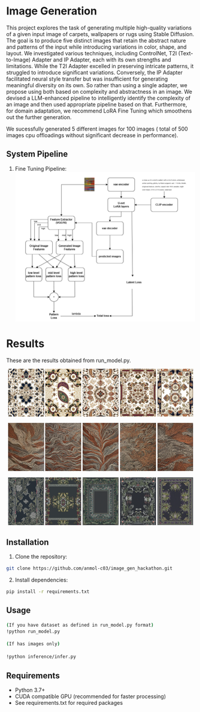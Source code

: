 # Image Generation 
This project explores the task of generating multiple high-quality variations of a given input image of carpets, wallpapers or rugs using Stable Diffusion. The goal is to produce five distinct images that retain the abstract nature and patterns of the input while introducing variations in color, shape, and layout. We investigated various techniques, including ControlNet, T2I (Text-to-Image) Adapter and IP Adapter, each with its own strengths and limitations. While the T2I Adapter excelled in preserving intricate patterns, it struggled to introduce significant variations. Conversely, the IP Adapter facilitated neural style transfer but was insufficient for generating meaningful diversity on its own. So rather than using a single adapter, we propose using both based on complexity and abstractness in an image. We devised a LLM-enhanced pipeline to intelligently identify the complexity of an image and then used appropriate pipeline based on that. Furthermore, for domain adaptation, we recommend LoRA Fine Tuning which smoothens out the further generation.

We sucessfully generated 5 different images for 100 images ( total of 500 images cpu offloadings without significant decrease in performance).

## System Pipeline
1. Fine Tuning Pipeline:
![FiT Pipeline](https://github.com/anmol-c03/image_gen_hackathon/blob/main/images/Latent_pixel_space_FiT.png)

<!-- <p align="center">
  <img src="https://github.com/anmol-c03/image_gen_hackathon/blob/main/images/Latent_pixel_space_FiT.png" width="48%" alt="latent+pixel space FiT Pipeline">

  <img src="https://github.com/anmol-c03/image_gen_hackathon/blob/main/images/inference_pipelines/run_model_final_pipeline.png" width="48%" alt="multi adapter pipeline Pipeline">
</p> -->


# Results
These are the results obtained from run_model.py.

<p align="center">
  <img src="https://github.com/anmol-c03/image_gen_hackathon/blob/main/images/results/output_74/output_74a.png" width="19%" alt="First Image">
  <img src="https://github.com/anmol-c03/image_gen_hackathon/blob/main/images/results/output_74/output_74b.png" width="19%" alt="Second Image">
  <img src="https://github.com/anmol-c03/image_gen_hackathon/blob/main/images/results/output_74/output_74c.png" width="19%" alt="Third Image">
  <img src="https://github.com/anmol-c03/image_gen_hackathon/blob/main/images/results/output_74/output_74d.png" width="19%" alt="Fourth Image">
  <img src="https://github.com/anmol-c03/image_gen_hackathon/blob/main/images/results/output_74/output_74e.png" width="19%" alt="Fifth Image">
</p>

<p align="center">
  <img src="https://github.com/anmol-c03/image_gen_hackathon/blob/main/images/results/output_88/output_88a.png" width="19%" alt="First Image">
  <img src="https://github.com/anmol-c03/image_gen_hackathon/blob/main/images/results/output_88/output_88b.png" width="19%" alt="Second Image">
  <img src="https://github.com/anmol-c03/image_gen_hackathon/blob/main/images/results/output_88/output_88c.png" width="19%" alt="Third Image">
  <img src="https://github.com/anmol-c03/image_gen_hackathon/blob/main/images/results/output_88/output_88d.png" width="19%" alt="Fourth Image">
  <img src="https://github.com/anmol-c03/image_gen_hackathon/blob/main/images/results/output_88/output_88e.png" width="19%" alt="Fifth Image">
</p>

<p align="center">
  <img src="https://github.com/anmol-c03/image_gen_hackathon/blob/main/images/results/output_90/output_90a.png" width="19%" alt="First Image">
  <img src="https://github.com/anmol-c03/image_gen_hackathon/blob/main/images/results/output_90/output_90b.png" width="19%" alt="Second Image">
  <img src="https://github.com/anmol-c03/image_gen_hackathon/blob/main/images/results/output_90/output_90c.png" width="19%" alt="Third Image">
  <img src="https://github.com/anmol-c03/image_gen_hackathon/blob/main/images/results/output_90/output_90d.png" width="19%" alt="Fourth Image">
  <img src="https://github.com/anmol-c03/image_gen_hackathon/blob/main/images/results/output_90/output_90e.png" width="19%" alt="Fifth Image">
</p>




## Installation

1. Clone the repository:
```bash
git clone https://github.com/anmol-c03/image_gen_hackathon.git

```

2. Install dependencies:
```bash
pip install -r requirements.txt
```



## Usage

```bash
(If you have dataset as defined in run_model.py format)
!python run_model.py 

(If has images only)

!python inference/infer.py


```
<!-- 
## Project Structure

```bash
Structured_handwritten_data_extraction/                      # Project root
├── images/  
│   ├── original/
│   ├── resized/
│   └── extract_pdf/                 # Folder for images
├── model_doclayout/                 # Model-related files for layout processor
├── models/                          # Folder for storing YOLO model for text detection
|    |_bestline.pt                         
├── processors/
│   ├── __init__.py
│   ├── pdf_processor.py
│   ├── layout_processor.py
│   ├── text_processor.py
│   ├── text_recognition.py
│   └── correction_processor.py                      # Processing scripts
├── Table_extraction/                 # Table extraction module
│   ├── images/                       # Subfolder for table images
│   ├── __init__.py                   # Init file
│   ├── cell_coordinates.py           # Table cell detection script
│   ├── crop_table.py                 # Table cropping script
│   ├── main.py                       # Main script for table extraction
│   ├── ocr.py                        # OCR processing script
│   └── preprocess.py                 # Preprocessing script
├── txt/                              # Folder for extracted text files
│   ├── txt.1                         
│   ├── txt.2                         
│   ├── txt.3                         
├── utils/
│   ├── __init__.py
│   └── file_utils.py                          # Utility functions
├── .gitignore                        # Git ignore file
├── install.sh                        # Installation script
├── main_for_api.py                   # Main script for API integration
├── main.py                           # Main script
├── Readme.md                         # Project documentation
└── requirements.txt                   # Dependencies list
 -->


## Requirements

- Python 3.7+
- CUDA compatible GPU (recommended for faster processing)
- See requirements.txt  for required packages

